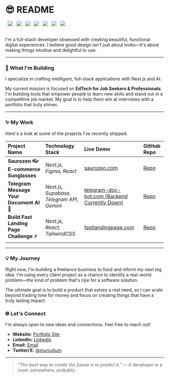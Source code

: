# 😎 README

<div>
  <img src="https://skillicons.dev/icons?i=js" />
  <img src="https://skillicons.dev/icons?i=ts" />
  <img src="https://skillicons.dev/icons?i=nextjs"/>
  <img src="https://skillicons.dev/icons?i=supabase"/>
  <img src="https://skillicons.dev/icons?i=mysql" />
  <img src="https://skillicons.dev/icons?i=react"/>
  <img src="https://skillicons.dev/icons?i=tailwindcss"/>
</div>
<br>

I'm a full-stack developer obsessed with creating beautiful, functional digital experiences. I believe good design isn't just about looks—it's about making things intuitive and delightful to use.

---

### 🚀 What I'm Building

I specialize in crafting intelligent, full-stack applications with Next.js and AI.

My current mission is focused on **EdTech for Job Seekers & Professionals**. I'm building tools that empower people to learn new skills and stand out in a competitive job market. My goal is to help them win at interviews with a portfolio that truly shines.

---

### ✨ My Work

Here's a look at some of the projects I've recently shipped.

| Project Name | Technology Stack | Live Demo | GitHub Repo |
| :--- | :--- | :--- | :--- |
| **Saurozen 👓 E-commerce Sunglasses** | _Next.js, Figma, React_ | [saurozen.com](https://saurozen.vercel.app/) | [Repo](https://github.com/m-urculu/saurozen-ecom?tab=readme-ov-file) |
| **Telegram Message Your Document AI 🤖** | _Next.js, Supabase, Telegram API, Gemini_ | [telegram-doc-bot.com (Backend Currently Down)](https://docbot-ai-five.vercel.app/) | [Repo](https://github.com/m-urculu/telegram-doc-bot) |
| **Build Fast Landing Page Challenge ⚡** | _Next.js, React, TailwindCSS_ | [fastlandingpage.com](https://fastlandingpage-site.vercel.app/) | [Repo](https://github.com/m-urculu/fastlandingpage-site) |

---

### 💡 My Journey

Right now, I'm building a freelance business to fund and inform my next big idea. I'm using every client project as a chance to identify a real-world problem—the kind of problem that's ripe for a software solution.

The ultimate goal is to build a product that solves a real need, so I can scale beyond trading time for money and focus on creating things that have a truly lasting impact.

### 🌐 Let's Connect

I'm always open to new ideas and connections. Feel free to reach out!

- **Website:** [Portfolio Site](https://marcelo-portfolio-five.vercel.app/)
- **LinkedIn:** [LinkedIn](https://www.linkedin.com/in/marcelo-oliveira-1445b5222/)
- **Email:** [Email](mailto:mrcel@gmail.com)
- **Twitter/X:** [@murculium](https://x.com/murculium)

---

> *"The best way to create the future is to predict it."*
> — A developer in a room somewhere, probably.
